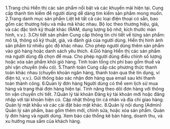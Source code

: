 1.Trang chủ Hiển thị các sản phẩm nổi bật và các khuyến mãi hiện tại. Cung cấp thanh tìm kiếm để người dùng dễ dàng tìm kiếm sản phẩm mong muốn.
2.Trang danh mục sản phẩm Liệt kê tất cả các loại điện thoại có sẵn, bao gồm các thương hiệu và mẫu mã khác nhau. Bộ lọc theo thương hiệu, giá, và các đặc tính kỹ thuật khác (RAM, dung lượng bộ nhớ, kích thước màn hình, v.v.).
3.Chi tiết sản phẩm Cung cấp thông tin chi tiết về từng sản phẩm: mô tả, thông số kỹ thuật, giá, và đánh giá của người dùng. Hiển thị hình ảnh sản phẩm từ nhiều góc độ khác nhau. Cho phép người dùng thêm sản phẩm vào giỏ hàng hoặc danh sách yêu thích.
4.Giỏ hàng Hiển thị các sản phẩm mà người dùng đã chọn để mua. Cho phép người dùng điều chỉnh số lượng hoặc xóa sản phẩm khỏi giỏ hàng. Tính toán tổng chi phí bao gồm thuế và phí vận chuyển (nếu có).
5.Thanh toán Cung cấp các phương thức thanh toán khác nhau (chuyển khoản ngân hàng, thanh toán qua thẻ tín dụng, ví điện tử, v.v.). Gửi thông báo xác nhận đơn hàng qua email sau khi thanh toán thành công.
6.Quản lý đơn hàng Người dùng có thể xem lịch sử mua hàng và trạng thái đơn hàng hiện tại. Tính năng theo dõi đơn hàng với thông tin vận chuyển chi tiết.
7.Quản lý tài khoản Đăng ký tài khoản mới hoặc đăng nhập với tài khoản hiện có. Cập nhật thông tin cá nhân và địa chỉ giao hàng. Quản lý mật khẩu và các cài đặt bảo mật khác.
8.Quản lý nội dung (Admin) Quản lý sản phẩm, bao gồm thêm mới, chỉnh sửa, hoặc xóa sản phẩm. Quản lý đơn hàng và người dùng. Xem báo cáo thống kê bán hàng, doanh thu, và xu hướng mua sắm của khách hàng.
